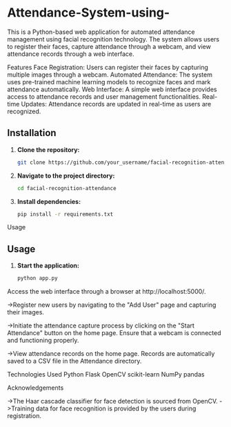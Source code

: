 # Attendance-System-using-
This is a Python-based web application for automated attendance management using facial recognition technology. The system allows users to register their faces, capture attendance through a webcam, and view attendance records through a web interface.

Features
Face Registration: Users can register their faces by capturing multiple images through a webcam.
Automated Attendance: The system uses pre-trained machine learning models to recognize faces and mark attendance automatically.
Web Interface: A simple web interface provides access to attendance records and user management functionalities.
Real-time Updates: Attendance records are updated in real-time as users are recognized.
## Installation

1. **Clone the repository:**

   ```bash
   git clone https://github.com/your_username/facial-recognition-attendance.git
2. **Navigate to the project directory:**

   ```bash
   cd facial-recognition-attendance

3. **Install dependencies:**

   ```bash
   pip install -r requirements.txt

Usage
## Usage

1. **Start the application:**

   ```bash
   python app.py

Access the web interface through a browser at http://localhost:5000/.

->Register new users by navigating to the "Add User" page and capturing their images.

->Initiate the attendance capture process by clicking on the "Start Attendance" button on the home page. Ensure that a webcam is connected and functioning properly.

->View attendance records on the home page. Records are automatically saved to a CSV file in the Attendance directory.

Technologies Used
Python
Flask
OpenCV
scikit-learn
NumPy
pandas

Acknowledgements

->The Haar cascade classifier for face detection is sourced from OpenCV.
->Training data for face recognition is provided by the users during registration.
